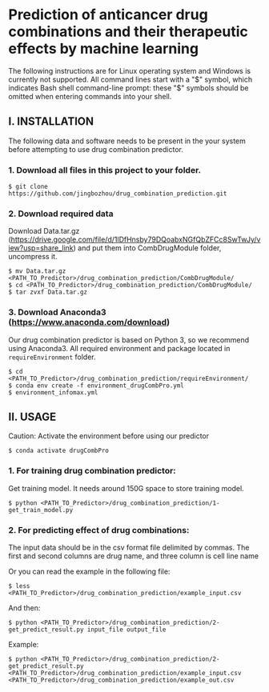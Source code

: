 # Prediction of anticancer drug combinations and their therapeutic effects by machine learning

The following instructions are for Linux operating system and Windows is currently not supported. All command lines start with a "$" symbol, which indicates Bash shell command-line prompt: these "$" symbols should be omitted when entering commands into your shell.

## I. INSTALLATION

The following data and software needs to be present in the your system before attempting to use drug combination predictor.

### 1. Download all files in this project to your folder.
    $ git clone https://github.com/jingbozhou/drug_combination_prediction.git
    
### 2. Download required data
Download Data.tar.gz (https://drive.google.com/file/d/1lDfHnsby79DQoabxNGfQbZFCc8SwTwJy/view?usp=share_link) and put them into CombDrugModule folder, uncompress it.
    
    $ mv Data.tar.gz <PATH_TO_Predictor>/drug_combination_prediction/CombDrugModule/
    $ cd <PATH_TO_Predictor>/drug_combination_prediction/CombDrugModule/
    $ tar zvxf Data.tar.gz


### 3. Download Anaconda3 (https://www.anaconda.com/download)
Our drug combination predictor is based on Python 3, so we recommend using Anaconda3. All required environment and package located in `requireEnvironment` folder.

    $ cd <PATH_TO_Predictor>/drug_combination_prediction/requireEnvironment/
    $ conda env create -f environment_drugCombPro.yml
    $ environment_infomax.yml
    


## II. USAGE
Caution: Activate the environment before using our predictor
    
    $ conda activate drugCombPro

### 1. For training drug combination predictor:
Get training model. It needs around 150G space to store training model.
    
    $ python <PATH_TO_Predictor>/drug_combination_prediction/1-get_train_model.py

### 2. For predicting effect of drug combinations:

The input data should be in the csv format file delimited by commas. The first and second columns are drug name, and three column is cell line name

Or you can read the example in the following file:
    
    $ less <PATH_TO_Predictor>/drug_combination_prediction/example_input.csv

And then:
    
    $ python <PATH_TO_Predictor>/drug_combination_prediction/2-get_predict_result.py input_file output_file

Example:
    
    $ python <PATH_TO_Predictor>/drug_combination_prediction/2-get_predict_result.py <PATH_TO_Predictor>/drug_combination_prediction/example_input.csv <PATH_TO_Predictor>/drug_combination_prediction/example_out.csv 
